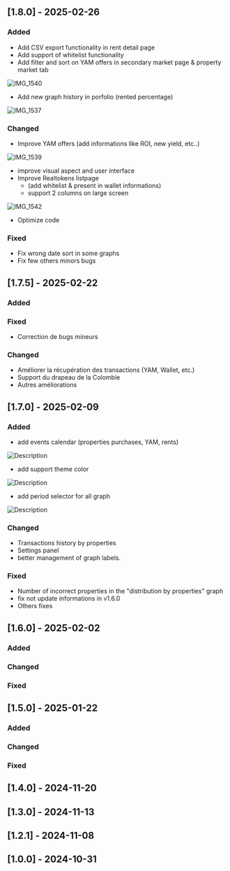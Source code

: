 ## [1.8.0] - 2025-02-26

### Added
- Add CSV export functionality in rent detail page
- Add support of whitelist functionality
- Add filter and sort on YAM offers in secondary market page & property market tab
  
![IMG_1540](https://github.com/user-attachments/assets/650d9c7d-3b5d-45c9-bdf2-842d2af5fdc2)

- Add new graph history in porfolio (rented percentage)
  
![IMG_1537](https://github.com/user-attachments/assets/355741b9-6182-4db7-857a-122e984e8c31)

### Changed
- Improve YAM offers (add informations like ROI, new yield,  etc..)
  
![IMG_1539](https://github.com/user-attachments/assets/0566b602-c50b-4d63-8795-ccb4b719ddf7)
- improve visual aspect and user interface
- Improve Realtokens listpage
  - (add whitelist & present in wallet informations)
  - support 2 columns on large screen
    
![IMG_1542](https://github.com/user-attachments/assets/7cafec0e-50ee-4a36-bbc9-5d5f9094e9ed)
- Optimize code

### Fixed
- Fix wrong date sort in some graphs
- Fix few others  minors bugs

## [1.7.5] - 2025-02-22

### Added

### Fixed

- Correction de bugs mineurs

### Changed

- Améliorer la récupération des transactions (YAM, Wallet, etc.)
- Support du drapeau de la Colombie
- Autres améliorations


## [1.7.0] - 2025-02-09

### Added

- add events calendar (properties purchases, YAM, rents)
  
![Description](https://github.com/user-attachments/assets/31b9aaeb-f9da-47ad-8036-1ef79c02e922?s=50)

- add support theme color
  
![Description](https://github.com/user-attachments/assets/869eff20-1b88-45d2-983f-eed1b561713d?s=50)

- add period selector for all graph
  
![Description](https://github.com/user-attachments/assets/979430e3-7092-4c15-bcb5-8a0319edb7ab?s=200)

### Changed
- Transactions history by properties
- Settings panel
- better management of graph labels.

### Fixed
- Number of incorrect properties in the "distribution by properties" graph 
- fix not update informations in v1.6.0
- Others fixes

## [1.6.0] - 2025-02-02

### Added


### Changed


### Fixed

## [1.5.0] - 2025-01-22

### Added


### Changed


### Fixed

## [1.4.0] - 2024-11-20
## [1.3.0] - 2024-11-13
## [1.2.1] - 2024-11-08
## [1.0.0] - 2024-10-31
